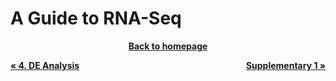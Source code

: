# A Guide to RNA-Seq

<object data="../0.Background/NGS_RNA-Seq_eBook_US_Jul27_2020.pdf" width="950" height="1000" type='application/pdf'></object>

<p align="center"><b><a class="btn" href="https://genomicsaotearoa.github.io/RNA-seq-workshop/" style="background: var(--bs-green);font-weight:bold">Back to homepage</a></b></p>



<p style="text-align:left;">
  <b><a class="btn" href="https://genomicsaotearoa.github.io/RNA-seq-workshop/4.Differential_Expression/rnaseq-diffexp.html" style="background: var(--bs-green);font-weight:bold">&laquo; 4. DE Analysis</a></b> 
  <span style="float:right;">
    <b><a class="btn" href="https://genomicsaotearoa.github.io/RNA-seq-workshop/6.Supplementary/supp_1.html" style="background: var(--bs-green);font-weight:bold">Supplementary 1 &raquo;</a></b>
  </span>
</p>